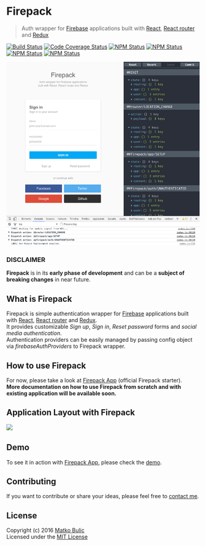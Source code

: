 # Firepack
> Auth wrapper for [Firebase](https://firebase.google.com/) applications built with [React](https://facebook.github.io/react/),
[React router](https://github.com/reactjs/react-router) and [Redux](http://redux.js.org/)

[![Build Status](https://img.shields.io/travis/bulicmatko/firepack.svg?style=flat-square)](https://travis-ci.org/bulicmatko/firepack)
[![Code Coverage Status](https://img.shields.io/codecov/c/github/bulicmatko/firepack.svg?style=flat-square)](https://codecov.io/github/bulicmatko/firepack)
[![NPM Status](https://img.shields.io/npm/v/firepack.svg?style=flat-square)](https://www.npmjs.com/package/firepack)
[![NPM Status](https://img.shields.io/npm/dm/firepack.svg?style=flat-square)](http://npm-stat.com/charts.html?package=firepack&from=2016-08-01)
[![NPM Status](https://img.shields.io/npm/dt/firepack.svg?style=flat-square)](https://www.npmjs.org/package/firepack)
[![NPM Status](https://img.shields.io/npm/l/firepack.svg?style=flat-square)](https://github.com/bulicmatko/firepack/blob/master/LICENSE)

![](https://github.com/bulicmatko/firepack/blob/master/docs/assets/firepack.png)


### DISCLAIMER

**Firepack** is in its **early phase of development** and can be
a **subject of breaking changes** in near future.


## What is Firepack

Firepack is simple authentication wrapper for [Firebase](https://firebase.google.com/) applications
built with [React](https://facebook.github.io/react/), [React router](https://github.com/reactjs/react-router) and [Redux](http://redux.js.org/).  
It provides customizable *Sign up*, *Sign in*, *Reset password* forms and *social media authentication*.  
Authentication providers can be easily managed by passing config object via *firebaseAuthProviders* to Firepack wrapper.


## How to use Firepack

For now, please take a look at [Firepack App](https://github.com/bulicmatko/firepack-app) (official Firepack starter).  
**More documentation on how to use Firepack from scratch and with existing application will be available soon.**


## Application Layout with Firepack

![](https://github.com/bulicmatko/firepack/blob/master/docs/assets/diagram.png)


## Demo

To see it in action with [Firepack App](https://github.com/bulicmatko/firepack-app),
please check the [demo](https://firepack-app.firebaseapp.com/).


## Contributing

If you want to contribute or share your ideas, please feel free to [contact me](mailto:bulicmatko@gmail.com).


## License

Copyright (c) 2016 [Matko Bulic](mailto:bulicmatko@gmail.com)  
Licensed under the [MIT License](https://github.com/bulicmatko/firepack/blob/master/LICENSE)
